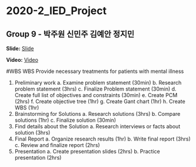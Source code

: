 # 2020-2_IED_Project
## Group 9 - 박주원 신민주 김예안 정지민

__Slide:__ [Slide](https://github.com/WHLee-HGU/2020-2_IED_Project/blob/main/IED-1%20Presentations%20(1019)/9.pdf)

__Video:__ [Video](https://www.youtube.com/watch?v=J2z2Bi3SGRs&t=8710s)


#WBS
WBS
Provide necessary treatments for patients with mental illness
  1. Preliminary work
        a. Examine problem statement (30min) 
        b. Research problem statement (3hrs)
        c. Finalize Problem statement (30min)
        d. Create full list of objectives and constraints (30min)
        e. Create PCM (2hrs)
        f. Create objective tree (1hr)
        g. Create Gant chart (1hr)
        h. Create WBS (1hr)
  2. Brainstorming for Solutions
        a. Research solutions (3hrs)
        b. Compare solutions (1hr)
        c. Finalize solution (30min)
  3. Find details about the Solution
        a. Research interviews or facts about solution (3hrs)
  4. Final Report
        a. Organize research results (1hr)
        b. Write final report (3hrs)
        c. Review and finalize report (2hrs)
  5. Presentation
        a. Create presentation slides (2hrs)
        b. Practice presentation (2hrs)
